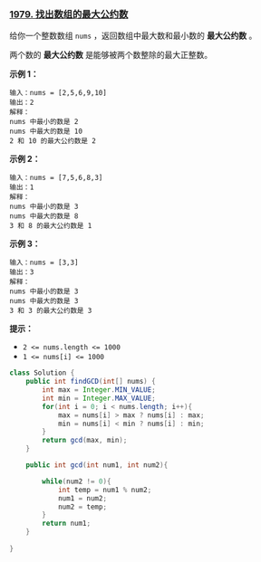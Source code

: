 ### [1979. 找出数组的最大公约数](https://leetcode.cn/problems/find-greatest-common-divisor-of-array/)

给你一个整数数组 `nums` ，返回数组中最大数和最小数的 **最大公约数** 。

两个数的 **最大公约数** 是能够被两个数整除的最大正整数。

 

**示例 1：**

```
输入：nums = [2,5,6,9,10]
输出：2
解释：
nums 中最小的数是 2
nums 中最大的数是 10
2 和 10 的最大公约数是 2
```

**示例 2：**

```
输入：nums = [7,5,6,8,3]
输出：1
解释：
nums 中最小的数是 3
nums 中最大的数是 8
3 和 8 的最大公约数是 1
```

**示例 3：**

```
输入：nums = [3,3]
输出：3
解释：
nums 中最小的数是 3
nums 中最大的数是 3
3 和 3 的最大公约数是 3
```

 

**提示：**

- `2 <= nums.length <= 1000`
- `1 <= nums[i] <= 1000`





```java
class Solution {
    public int findGCD(int[] nums) {
        int max = Integer.MIN_VALUE;
        int min = Integer.MAX_VALUE;
        for(int i = 0; i < nums.length; i++){
            max = nums[i] > max ? nums[i] : max;
            min = nums[i] < min ? nums[i] : min;
        }
        return gcd(max, min);
    }

    public int gcd(int num1, int num2){

        while(num2 != 0){
            int temp = num1 % num2;
            num1 = num2;
            num2 = temp;
        }
        return num1;
    }
   
}
```

